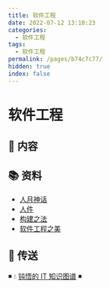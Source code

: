 ```yaml
---
title: 软件工程
date: 2022-07-12 13:10:23
categories:
  - 软件工程
tags:
  - 软件工程
permalink: /pages/b74c7c77/
hidden: true
index: false
---
```


# 软件工程

## 📖 内容

## 📚 资料

- [人月神话](https://book.douban.com/subject/26358448/)
- [人件](https://book.douban.com/subject/25956450/)
- [构建之法](https://book.douban.com/subject/25965995/)
- [软件工程之美](https://time.geekbang.org/column/intro/100023701)

## 🚪 传送

◾ 💧 [钝悟的 IT 知识图谱](https://dunwu.github.io/waterdrop/) ◾